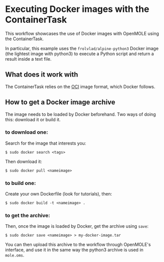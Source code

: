 # Executing Docker images with the ContainerTask #
This workflow showcases the use of Docker images with OpenMOLE using the ContainerTask.

In particular, this example uses the `frolvlad/alpine-python3` Docker image (the lightest image with python3) to execute a Python script and return a result inside a text file.

## What does it work with ##

The ContainerTask relies on the [OCI](https://www.opencontainers.org/about) image format, which Docker follows.

## How to get a Docker image archive ##

The image needs to be loaded by Docker beforehand.
Two ways of doing this: download it or build it.

### to download one: ###
Search for the image that interests you:

    $ sudo docker search <tags>

Then download it:

    $ sudo docker pull <nameimage>

### to build one: ###
Create your own Dockerfile (look for tutorials), then:

    $ sudo docker build -t <nameimage> .

### to get the archive: ###
Then, once the image is loaded by Docker, get the archive using `save`:

    $ sudo docker save <nameimage> > my-docker-image.tar

You can then upload this archive to the workflow through OpenMOLE's interface, and use it in the same way the python3 archive is used in `mole.oms`.
